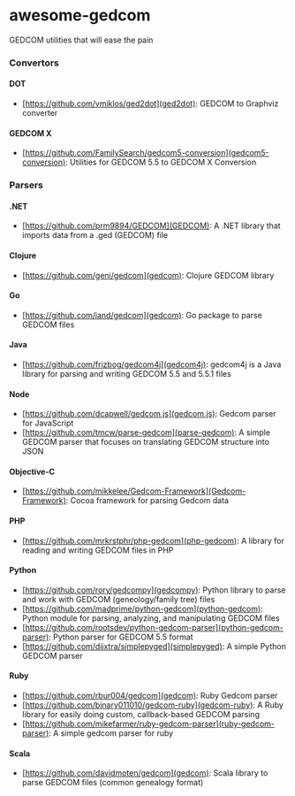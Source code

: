 # awesome-gedcom

GEDCOM utilities that will ease the pain

### Convertors

#### DOT

* [https://github.com/vmiklos/ged2dot](ged2dot): GEDCOM to Graphviz converter

#### GEDCOM X

* [https://github.com/FamilySearch/gedcom5-conversion](gedcom5-conversion): Utilities for GEDCOM 5.5 to GEDCOM X Conversion

### Parsers

#### .NET

* [https://github.com/prm9894/GEDCOM](GEDCOM): A .NET library that imports data from a .ged (GEDCOM) file

#### Clojure

* [https://github.com/geni/gedcom](gedcom): Clojure GEDCOM library

#### Go

* [https://github.com/iand/gedcom](gedcom): Go package to parse GEDCOM files

#### Java

* [https://github.com/frizbog/gedcom4j](gedcom4j): gedcom4j is a Java library for parsing and writing GEDCOM 5.5 and 5.5.1 files

#### Node

* [https://github.com/dcapwell/gedcom.js](gedcom.js): Gedcom parser for JavaScript
* [https://github.com/tmcw/parse-gedcom](parse-gedcom): A simple GEDCOM parser that focuses on translating GEDCOM structure into JSON

#### Objective-C

* [https://github.com/mikkelee/Gedcom-Framework](Gedcom-Framework): Cocoa framework for parsing Gedcom data

#### PHP

* [https://github.com/mrkrstphr/php-gedcom](php-gedcom): A library for reading and writing GEDCOM files in PHP

#### Python

* [https://github.com/rory/gedcompy](gedcompy): Python library to parse and work with GEDCOM (geneology/family tree) files
* [https://github.com/madprime/python-gedcom](python-gedcom): Python module for parsing, analyzing, and manipulating GEDCOM files
* [https://github.com/rootsdev/python-gedcom-parser](python-gedcom-parser): Python parser for GEDCOM 5.5 format
* [https://github.com/dijxtra/simplepyged](simplepyged): A simple Python GEDCOM parser

#### Ruby

* [https://github.com/rbur004/gedcom](gedcom): Ruby Gedcom parser
* [https://github.com/binary011010/gedcom-ruby](gedcom-ruby): A Ruby library for easily doing custom, callback-based GEDCOM parsing
* [https://github.com/mikefarmer/ruby-gedcom-parser](ruby-gedcom-parser): A simple gedcom parser for ruby

#### Scala

* [https://github.com/davidmoten/gedcom](gedcom): Scala library to parse GEDCOM files (common genealogy format)
